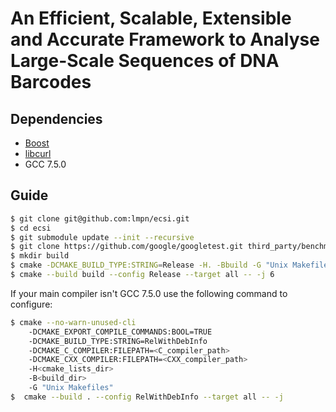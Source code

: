 # An Efficient, Scalable, Extensible and Accurate Framework to Analyse Large-Scale Sequences of DNA Barcodes

## Dependencies
- [Boost](https://www.boost.org/doc/libs/1_72_0/more/getting_started/unix-variants.html)
- [libcurl](https://curl.haxx.se/docs/install.html)
- GCC 7.5.0
## Guide
```bash
$ git clone git@github.com:lmpn/ecsi.git
$ cd ecsi
$ git submodule update --init --recursive
$ git clone https://github.com/google/googletest.git third_party/benchmark/googletest
$ mkdir build
$ cmake -DCMAKE_BUILD_TYPE:STRING=Release -H. -Bbuild -G "Unix Makefiles"
$ cmake --build build --config Release --target all -- -j 6
```
If your main compiler isn't GCC 7.5.0 use the following command to configure:
```bash
$ cmake --no-warn-unused-cli 
	-DCMAKE_EXPORT_COMPILE_COMMANDS:BOOL=TRUE 
	-DCMAKE_BUILD_TYPE:STRING=RelWithDebInfo 
	-DCMAKE_C_COMPILER:FILEPATH=<C_compiler_path>
	-DCMAKE_CXX_COMPILER:FILEPATH=<CXX_compiler_path>
	-H<cmake_lists_dir>
	-B<build_dir>
	-G "Unix Makefiles"
$  cmake --build . --config RelWithDebInfo --target all -- -j 
```
